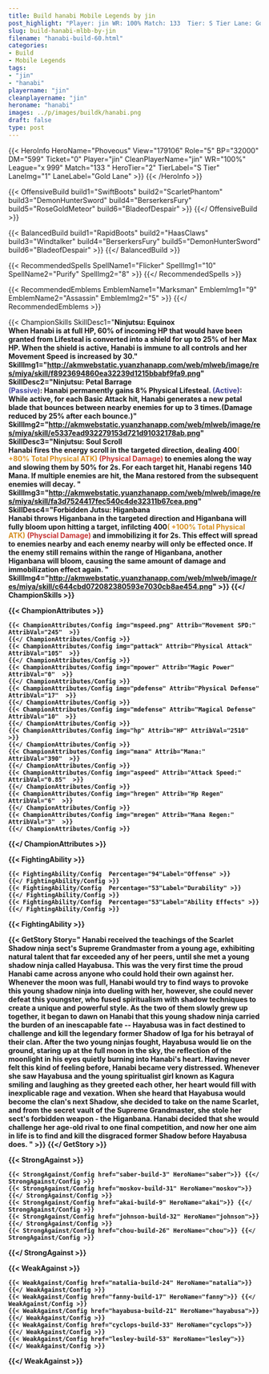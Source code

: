 ```yaml
---
title: Build hanabi Mobile Legends by jin
post_highlight: "Player: jin WR: 100% Match: 133  Tier: S Tier Lane: Gold Lane"
slug: build-hanabi-mlbb-by-jin
filename: "hanabi-build-60.html"
categories: 
- Build 
- Mobile Legends
tags: 
- "jin"
- "hanabi"
playername: "jin"
cleanplayername: "jin"
heroname: "hanabi"
images: ../p/images/buildk/hanabi.png
draft: false
type: post
---
```


{{< HeroInfo HeroName="Phoveous" View="179106" Role="5" BP="32000" DM="599" Ticket="0" Player="jin" CleanPlayerName="jin" WR="100%" League="x 999" Match="133 " HeroTier="2" TierLabel="S Tier" LaneImg="1" LaneLabel="Gold Lane" >}} {{< /HeroInfo >}}
 
{{< OffensiveBuild build1="SwiftBoots"  build2="ScarletPhantom" build3="DemonHunterSword" build4="BerserkersFury" build5="RoseGoldMeteor" build6="BladeofDespair" >}} {{</ OffensiveBuild >}}  

{{< BalancedBuild build1="RapidBoots"  build2="HaasClaws" build3="Windtalker" build4="BerserkersFury" build5="DemonHunterSword" build6="BladeofDespair" >}} {{</ BalancedBuild >}}  

{{< RecommendedSpells SpellName1="Flicker" SpellImg1="10" SpellName2="Purify" SpellImg2="8" >}} {{</ RecommendedSpells >}}   

{{< RecommendedEmblems EmblemName1="Marksman" EmblemImg1="9" EmblemName2="Assassin" EmblemImg2="5" >}} {{</ RecommendedEmblems >}}   

{{< ChampionSkills SkillDesc1="<b>Ninjutsu: Equinox<br>When Hanabi is at full HP, 60% of incoming HP that would have been granted from Lifesteal is converted into a shield for up to 25% of her Max HP. When the shield is active, Hanabi is immune to all controls and her Movement Speed is increased by 30." SkillImg1="http://akmwebstatic.yuanzhanapp.com/web/mlweb/image/res/miya/skill/f8923694860ea32239d1215bbabf9fa9.png"  SkillDesc2="<b>Ninjutsu: Petal Barrage<br><font color='#404495'>(Passive)</font>: Hanabi permanently gains 8% Physical Lifesteal. <font color='#404495'>(Active)</font>: While active, for each Basic Attack hit, Hanabi generates a new petal blade that bounces between nearby enemies for up to 3 times.(Damage reduced by 25% after each bounce.)" SkillImg2="http://akmwebstatic.yuanzhanapp.com/web/mlweb/image/res/miya/skill/e5337ead932279153d721d91032178ab.png"  SkillDesc3="<b>Ninjutsu: Soul Scroll<br>Hanabi fires the energy scroll in the targeted direction, dealing 400<font color='#D58E1F'>( +80% Total Physical ATK)</font> <font color='#C53535'>(Physical Damage)</font> to enemies along the way and slowing them by 50% for 2s. For each target hit, Hanabi regens 140 Mana. If multiple enemies are hit, the Mana restored from the subsequent enemies will decay. " SkillImg3="http://akmwebstatic.yuanzhanapp.com/web/mlweb/image/res/miya/skill/fa3d7524417fec540c4de32311b67cea.png"  SkillDesc4="<b>Forbidden Jutsu: Higanbana<br>Hanabi throws Higanbana in the targeted direction and Higanbana will fully bloom upon hitting a target, infilcting 400<font color='#D58E1F'>( +100% Total Physical ATK)</font> <font color='#C53535'>(Physcial Damage)</font> and immobilizing it for 2s. This effect will spread to enemies nearby and each enemy nearby will only be effected once. If the enemy still remains within the range of Higanbana, another Higanbana will bloom, causing the same amount of damage and immobilization effect again. " SkillImg4="http://akmwebstatic.yuanzhanapp.com/web/mlweb/image/res/miya/skill/c644cbd072082380593e7030cb8ae454.png"  >}} {{</ ChampionSkills >}}
	

{{< ChampionAttributes >}}

	{{< ChampionAttributes/Config img="mspeed.png" Attrib="Movement SPD:" AttribVal="245"  >}} 
	{{</ ChampionAttributes/Config >}}
	{{< ChampionAttributes/Config img="pattack" Attrib="Physical Attack" AttribVal="105"  >}} 
	{{</ ChampionAttributes/Config >}}
	{{< ChampionAttributes/Config img="mpower" Attrib="Magic Power" AttribVal="0"  >}} 
	{{</ ChampionAttributes/Config >}}
	{{< ChampionAttributes/Config img="pdefense" Attrib="Physical Defense" AttribVal="17"  >}} 
	{{</ ChampionAttributes/Config >}}
	{{< ChampionAttributes/Config img="mdefense" Attrib="Magical Defense" AttribVal="10"  >}} 
	{{</ ChampionAttributes/Config >}}
	{{< ChampionAttributes/Config img="hp" Attrib="HP" AttribVal="2510"  >}} 
	{{</ ChampionAttributes/Config >}}
	{{< ChampionAttributes/Config img="mana" Attrib="Mana:" AttribVal="390"  >}} 
	{{</ ChampionAttributes/Config >}}
	{{< ChampionAttributes/Config img="aspeed" Attrib="Attack Speed:" AttribVal="0.85"  >}} 
	{{</ ChampionAttributes/Config >}}
	{{< ChampionAttributes/Config img="hregen" Attrib="Hp Regen" AttribVal="6"  >}} 
	{{</ ChampionAttributes/Config >}}
	{{< ChampionAttributes/Config img="mregen" Attrib="Mana Regen:" AttribVal="3"  >}} 
	{{</ ChampionAttributes/Config >}}
	
	
{{</ ChampionAttributes >}}


{{< FightingAbility >}}

	{{< FightingAbility/Config  Percentage="94"Label="Offense" >}} 
	{{</ FightingAbility/Config >}}		
	{{< FightingAbility/Config  Percentage="53"Label="Durability" >}} 
	{{</ FightingAbility/Config >}}
	{{< FightingAbility/Config  Percentage="53"Label="Ability Effects" >}} 
	{{</ FightingAbility/Config >}}
	
{{< FightingAbility >}}

{{< GetStory Story=" Hanabi received the teachings of the Scarlet Shadow ninja sect's Supreme Grandmaster from a young age, exhibiting natural talent that far exceeded any of her peers, until she met a young shadow ninja called Hayabusa. This was the very first time the proud Hanabi came across anyone who could hold their own against her. Whenever the moon was full, Hanabi would try to find ways to provoke this young shadow ninja into dueling with her, however, she could never defeat this youngster, who fused spiritualism with shadow techniques to create a unique and powerful style. As the two of them slowly grew up together, it began to dawn on Hanabi that this young shadow ninja carried the burden of an inescapable fate -- Hayabusa was in fact destined to challenge and kill the legendary former Shadow of Iga for his betrayal of their clan. After the two young ninjas fought, Hayabusa would lie on the ground, staring up at the full moon in the sky, the reflection of the moonlight in his eyes quietly burning into Hanabi's heart. Having never felt this kind of feeling before, Hanabi became very distressed. Whenever she saw Hayabusa and the young spiritualist girl known as Kagura smiling and laughing as they greeted each other, her heart would fill with inexplicable rage and vexation. When she heard that Hayabusa would become the clan's next Shadow, she decided to take on the name Scarlet, and from the secret vault of the Supreme Grandmaster, she stole her sect's forbidden weapon - the Higanbana. Hanabi decided that she would challenge her age-old rival to one final competition, and now her one aim in life is to find and kill the disgraced former Shadow before Hayabusa does. " >}}  {{</ GetStory >}}

{{< StrongAgainst >}}

	{{< StrongAgainst/Config href="saber-build-3" HeroName="saber">}} {{</ StrongAgainst/Config >}}
	{{< StrongAgainst/Config href="moskov-build-31" HeroName="moskov">}} {{</ StrongAgainst/Config >}}
	{{< StrongAgainst/Config href="akai-build-9" HeroName="akai">}} {{</ StrongAgainst/Config >}}
	{{< StrongAgainst/Config href="johnson-build-32" HeroName="johnson">}} {{</ StrongAgainst/Config >}}
	{{< StrongAgainst/Config href="chou-build-26" HeroName="chou">}} {{</ StrongAgainst/Config >}}
	
{{</ StrongAgainst >}}

{{< WeakAgainst >}}

	{{< WeakAgainst/Config href="natalia-build-24" HeroName="natalia">}} {{</ WeakAgainst/Config >}}
	{{< WeakAgainst/Config href="fanny-build-17" HeroName="fanny">}} {{</ WeakAgainst/Config >}}
	{{< WeakAgainst/Config href="hayabusa-build-21" HeroName="hayabusa">}} {{</ WeakAgainst/Config >}}
	{{< WeakAgainst/Config href="cyclops-build-33" HeroName="cyclops">}} {{</ WeakAgainst/Config >}}
	{{< WeakAgainst/Config href="lesley-build-53" HeroName="lesley">}} {{</ WeakAgainst/Config >}}
	
{{</ WeakAgainst >}}
